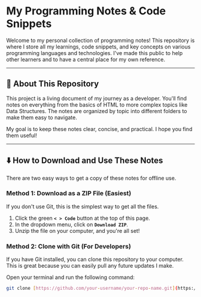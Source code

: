 # My Programming Notes & Code Snippets

Welcome to my personal collection of programming notes! This repository is where I store all my learnings, code snippets, and key concepts on various programming languages and technologies. I've made this public to help other learners and to have a central place for my own reference.

---

## 🚀 About This Repository

This project is a living document of my journey as a developer. You'll find notes on everything from the basics of HTML to more complex topics like Data Structures. The notes are organized by topic into different folders to make them easy to navigate.

My goal is to keep these notes clear, concise, and practical. I hope you find them useful!

---

## ⬇️ How to Download and Use These Notes

There are two easy ways to get a copy of these notes for offline use.

### Method 1: Download as a ZIP File (Easiest)

If you don't use Git, this is the simplest way to get all the files.

1.  Click the green **`< > Code`** button at the top of this page.
2.  In the dropdown menu, click on **`Download ZIP`**.
3.  Unzip the file on your computer, and you're all set!



### Method 2: Clone with Git (For Developers)

If you have Git installed, you can clone this repository to your computer. This is great because you can easily pull any future updates I make.

Open your terminal and run the following command:

```bash
git clone [https://github.com/your-username/your-repo-name.git](https://github.com/your-username/your-repo-name.git)
